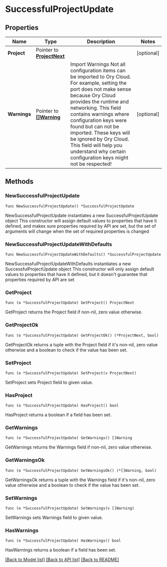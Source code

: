 # SuccessfulProjectUpdate

## Properties

Name | Type | Description | Notes
------------ | ------------- | ------------- | -------------
**Project** | Pointer to [**ProjectNext**](ProjectNext.md) |  | [optional] 
**Warnings** | Pointer to [**[]Warning**](Warning.md) | Import Warnings  Not all configuration items can be imported to Ory Cloud. For example, setting the port does not make sense because Ory Cloud provides the runtime and networking.  This field contains warnings where configuration keys were found but can not be imported. These keys will be ignored by Ory Cloud. This field will help you understand why certain configuration keys might not be respected! | [optional] 

## Methods

### NewSuccessfulProjectUpdate

`func NewSuccessfulProjectUpdate() *SuccessfulProjectUpdate`

NewSuccessfulProjectUpdate instantiates a new SuccessfulProjectUpdate object
This constructor will assign default values to properties that have it defined,
and makes sure properties required by API are set, but the set of arguments
will change when the set of required properties is changed

### NewSuccessfulProjectUpdateWithDefaults

`func NewSuccessfulProjectUpdateWithDefaults() *SuccessfulProjectUpdate`

NewSuccessfulProjectUpdateWithDefaults instantiates a new SuccessfulProjectUpdate object
This constructor will only assign default values to properties that have it defined,
but it doesn't guarantee that properties required by API are set

### GetProject

`func (o *SuccessfulProjectUpdate) GetProject() ProjectNext`

GetProject returns the Project field if non-nil, zero value otherwise.

### GetProjectOk

`func (o *SuccessfulProjectUpdate) GetProjectOk() (*ProjectNext, bool)`

GetProjectOk returns a tuple with the Project field if it's non-nil, zero value otherwise
and a boolean to check if the value has been set.

### SetProject

`func (o *SuccessfulProjectUpdate) SetProject(v ProjectNext)`

SetProject sets Project field to given value.

### HasProject

`func (o *SuccessfulProjectUpdate) HasProject() bool`

HasProject returns a boolean if a field has been set.

### GetWarnings

`func (o *SuccessfulProjectUpdate) GetWarnings() []Warning`

GetWarnings returns the Warnings field if non-nil, zero value otherwise.

### GetWarningsOk

`func (o *SuccessfulProjectUpdate) GetWarningsOk() (*[]Warning, bool)`

GetWarningsOk returns a tuple with the Warnings field if it's non-nil, zero value otherwise
and a boolean to check if the value has been set.

### SetWarnings

`func (o *SuccessfulProjectUpdate) SetWarnings(v []Warning)`

SetWarnings sets Warnings field to given value.

### HasWarnings

`func (o *SuccessfulProjectUpdate) HasWarnings() bool`

HasWarnings returns a boolean if a field has been set.


[[Back to Model list]](../README.md#documentation-for-models) [[Back to API list]](../README.md#documentation-for-api-endpoints) [[Back to README]](../README.md)


